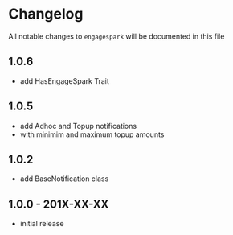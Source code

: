 # Changelog

All notable changes to `engagespark` will be documented in this file

## 1.0.6

- add HasEngageSpark Trait

## 1.0.5

- add Adhoc and Topup notifications
- with minimim and maximum topup amounts

## 1.0.2

- add BaseNotification class

## 1.0.0 - 201X-XX-XX

- initial release

